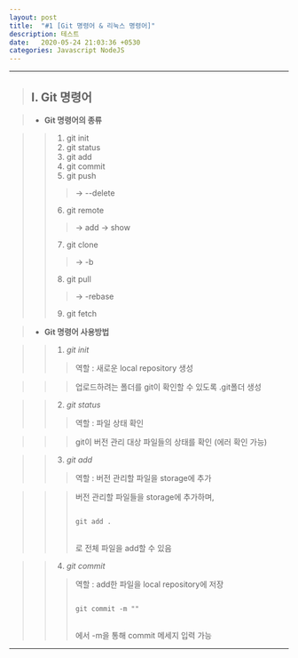 ```yaml
---
layout: post
title:  "#1 [Git 명령어 & 리눅스 명령어]"
description: 테스트
date:   2020-05-24 21:03:36 +0530
categories: Javascript NodeJS
---
```


* * * 

> ## I. Git 명령어

> + **Git 명령어의 종류**

>   > 1. git init
>   > 2. git status
>   > 3. git add
>   > 4. git commit
>   > 5. git push 
>   >   > -> --delete
>   > 6. git remote 
>   >   > -> add
>   >   > -> show
>   > 7. git clone 
>   >   > -> -b
>   > 8. git pull 
>   >   > -> -rebase
>   > 9. git fetch 


> + **Git 명령어 사용방법**

>   > 1. _git init_ 
>   >   > 역할 : 새로운 local repository 생성

 >   >   > 업로드하려는 폴더를 git이 확인할 수 있도록 .git폴더 생성


>   > 2. _git status_ 
>   >   > 역할 : 파일 상태 확인

>   >   > git이 버전 관리 대상 파일들의 상태를 확인 (에러 확인 가능)


>   > 3. _git add_ 
>   >   > 역할 : 버전 관리할 파일을 storage에 추가

>   >   > 버전 관리할 파일들을 storage에 추가하며,
>   >   > <pre>
>   >   > <code>
>   >   > git add .
>   >   > </code>
>   >   > </pre>
>   >   > 로 전체 파일을 add할 수 있음


>   > 4. _git commit_ 
>   >   > 역할 : add한 파일을 local repository에 저장 
>   >   >  <pre>
>   >   > <code>
>   >   > git commit -m ""
>   >   > </code>
>   >   > </pre>
>   >   > 에서 -m을 통해 commit 메세지 입력 가능




* * *